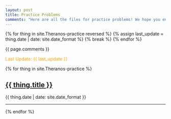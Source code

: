 ```yaml
---
layout: post
title: Practice Problems
comments: "Here are all the files for practice problems! We hope you enjoy them. We put hard effort into them, well designed. They are here to help you be critical about what you learn about this field. If you notice, *there's little computation by hand*; mostly it's questioning and seeing things from a critical point of view. It's always nice to question. It's how we make more knowledge!"
---
```


<!-- this liquid part is just to extract the date of the last practice -->
{% for thing in site.Theranos-practice reversed %}
  {% assign last_update = thing.date | date: site.date_format %}
  {% break %}
{% endfor %}

{{ page.comments }}

<!-- note on dates for practice problems: put only dates at or before current date, or else it won't make a page -->

<span style="color:orange">Last Update: {{ last_update }}</span>

{% for thing in site.Theranos-practice %}
  <div>
    <a href="{{ thing.url | relative_url }}"><h2>{{ thing.title }}</h2></a>
    <p>{{ thing.date | date: site.date_format }}</p>
  </div>
  <hr/>
{% endfor %}
